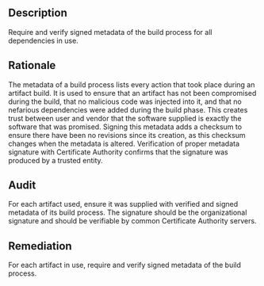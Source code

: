## Description

Require and verify signed metadata of the build process for all dependencies in use.

## Rationale

The metadata of a build process lists every action that took place during an artifact build. It is used to ensure that an artifact has not been compromised during the build, that no malicious code was injected into it, and that no nefarious dependencies were added during the build phase. This creates trust between user and vendor that the software supplied is exactly the software that was promised. Signing this metadata adds a checksum to ensure there have been no revisions since its creation, as this checksum changes when the metadata is altered. Verification of proper metadata signature with Certificate Authority confirms that the signature was produced by a trusted entity.

## Audit

For each artifact used, ensure it was supplied with verified and signed metadata of its build process. The signature should be the organizational signature and should be verifiable by common Certificate Authority servers.

## Remediation

For each artifact in use, require and verify signed metadata of the build process.
